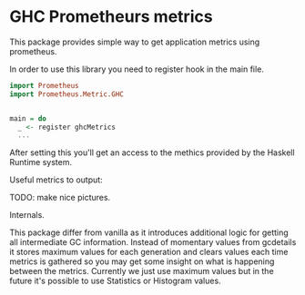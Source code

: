 # GHC Prometheurs metrics

This package provides simple way to get application metrics using prometheus.


In order to use this library you need to register hook in the main file.

```haskell
import Prometheus
import Prometheus.Metric.GHC


main = do
  _ <- register ghcMetrics
  ...
```

After setting this you'll get an access to the methics provided by the Haskell
Runtime system.


Useful metrics to output:

TODO: make nice pictures.



Internals.

This package differ from vanilla as it introduces additional logic for getting
all intermediate GC information. Instead of momentary values from gcdetails it
stores maximum values for each generation and clears values each time metrics
is gathered so you may get some insight on what is happening between the metrics.
Currently we just use maximum values but in the future it's possible to use
Statistics or Histogram values.


